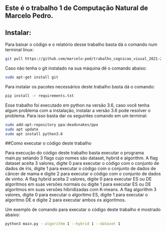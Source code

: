 ## Este é o trabalho 1 de Computação Natural de Marcelo Pedro.

## Instalar:
Para baixar o código e o relatório desse trabalho basta dá o comando num terminal linux:

```bash
git pull https://github.com/marcelo-ped/trabalho_cognicao_viusal_2021-2.git
```

Caso não tenha o git instalado na sua máquina dê o comando abaixo:

```bash
sudo apt-get install git
```
Para instalar os pacotes necessários deste trabalho basta dá o comando:

```bash
pip install -r requirements.txt
```

Esse trabalho foi executado em python na versão 3.6, caso você tenha algum problema com a instalação, instalar a versão 3.6 pode resolver o problema. Para isso basta dar os seguintes comando em um terminal:

```bash
sudo add-apt-repository ppa:deadsnakes/ppa
sudo apt update
sudo apt install python3.6
```

##Como executar o código deste trabalho

Para execução do código deste trabalho basta executar o programa main.py setando 3 flags cujo nomes são dataset, hybrid e algorithm. A flag dataset aceita 3 valores, digite 0 para executar o código com o conjunto de dados de íris, digite 1 para executar o código com o conjunto de dados de câncer de mama e digite 2 para executar o código com o conjunto de dados de vinho. A flag hybrid aceita 2 valores, digite 0 para executar ES ou DE algoritmos em suas versões normais ou digite 1 para executar ES ou DE algoritmos em suas versões hibridizadas com K-means. A flag algorithm 3 valores, digite 0 para executar o algoritmo ES, digite 1 para executar o algoritmo DE e digite 2 para executar ambos os algoritmos.

Um exemplo de comando para executar o código deste trabalho é mostrado abaixo:

```bash
python3 main.py --algorithm 1 --hybrid 1 --dataset 1
```

